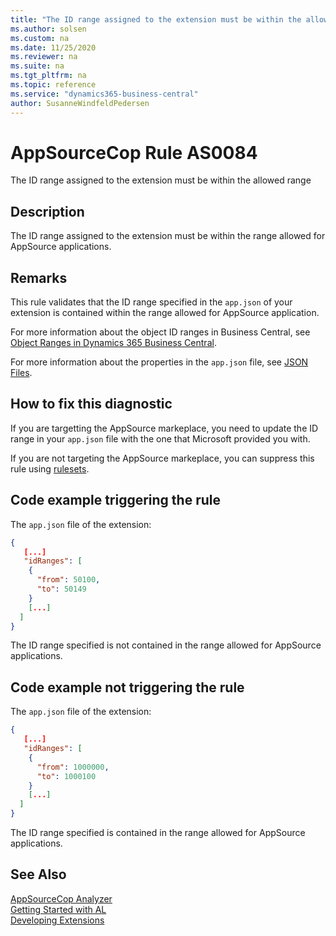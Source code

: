 ```yaml
---
title: "The ID range assigned to the extension must be within the allowed range"
ms.author: solsen
ms.custom: na
ms.date: 11/25/2020
ms.reviewer: na
ms.suite: na
ms.tgt_pltfrm: na
ms.topic: reference
ms.service: "dynamics365-business-central"
author: SusanneWindfeldPedersen
---
```

[//]: # (START>DO_NOT_EDIT)
[//]: # (IMPORTANT:Do not edit any of the content between here and the END>DO_NOT_EDIT.)
[//]: # (Any modifications should be made in the .xml files in the ModernDev repo.)
# AppSourceCop Rule AS0084
The ID range assigned to the extension must be within the allowed range  

## Description
The ID range assigned to the extension must be within the range allowed for AppSource applications.

[//]: # (IMPORTANT: END>DO_NOT_EDIT)

## Remarks

This rule validates that the ID range specified in the `app.json` of your extension is contained within the range allowed for AppSource application.

For more information about the object ID ranges in Business Central, see [Object Ranges in Dynamics 365 Business Central](../devenv-object-ranges.md).

For more information about the properties in the `app.json` file, see [JSON Files](../devenv-json-files.md).

## How to fix this diagnostic

If you are targetting the AppSource markeplace, you need to update the ID range in your `app.json` file with the one that Microsoft provided you with.

If you are not targeting the AppSource markeplace, you can suppress this rule using [rulesets](../devenv-using-code-analysis-tool-with-rule-set.md).

## Code example triggering the rule

The `app.json` file of the extension:
```json
{
   [...]
   "idRanges": [
    {
      "from": 50100,
      "to": 50149
    }
    [...]
  ]
}
```

The ID range specified is not contained in the range allowed for AppSource applications. 

## Code example not triggering the rule

The `app.json` file of the extension:
```json
{
   [...]
   "idRanges": [
    {
      "from": 1000000,
      "to": 1000100
    }
    [...]
  ]
}
```
The ID range specified is contained in the range allowed for AppSource applications. 

## See Also  
[AppSourceCop Analyzer](appsourcecop.md)  
[Getting Started with AL](../devenv-get-started.md)  
[Developing Extensions](../devenv-dev-overview.md)  
